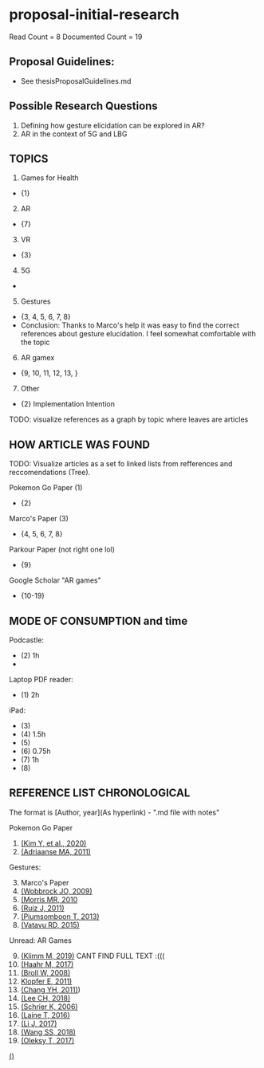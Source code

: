 # proposal-initial-research

Read Count = 8
Documented Count = 19

## Proposal Guidelines: 

- See thesisProposalGuidelines.md

## Possible Research Questions 

1. Defining how gesture elicidation can be explored in AR? 
2. AR in the context of 5G and LBG

## TOPICS 

1. Games for Health 
 - {1}

2. AR 
 - {7}

3. VR 
 - {3}

4. 5G 
 - 

5. Gestures 
 - {3, 4, 5, 6, 7, 8}
 - Conclusion: Thanks to Marco's help it was easy to find the correct references about gesture elucidation. I feel somewhat comfortable with the topic

6. AR gamex
 - {9, 10, 11, 12, 13, }

7. Other 
 - {2} Implementation Intention 

TODO: visualize references as a graph by topic where leaves are articles

## HOW ARTICLE WAS FOUND 

TODO: Visualize articles as a set fo linked lists from refferences and reccomendations (Tree).

Pokemon Go Paper (1)
 - {2}
 
Marco's Paper (3) 
- {4, 5, 6, 7, 8} 

Parkour Paper (not right one lol) 
- {9} 

Google Scholar "AR games"
- {10-19}

## MODE OF CONSUMPTION and time 

Podcastle:
- (2) 1h
- 
Laptop PDF reader: 
- (1) 2h

iPad:
- (3)
- (4) 1.5h
- (5) 
- (6) 0.75h
- (7) 1h
- (8) 


## REFERENCE LIST CHRONOLOGICAL

The format is [Author, year](As hyperlink) - ".md file with notes"

Pokemon Go Paper 
1. [(Kim Y, et al., 2020)](https://dl.acm.org/doi/abs/10.1145/3313831.3376830) 
2. [(Adriaanse MA, 2011)](https://www.sciencedirect.com/science/article/pii/S0195666310005325?via%3Dihub) 

Gestures: 

3. Marco's Paper 
4. [(Wobbrock JO, 2009)](http://dl.acm.org/citation.cfm?doid=1518701.1518866)
5. [(Morris MR, 2010](https://dl.acm.org/doi/10.5555/1839214.1839260) 
6. [(Ruiz J, 2011)](http://dl.acm.org/citation.cfm?doid=1978942.1978971)
7. [(Piumsomboon T, 2013)](https://dl.acm.org/doi/10.1145/2468356.2468527) 
8. [(Vatavu RD, 2015)](https://dl.acm.org/doi/10.1145/2702123.2702223) 

Unread: AR Games

9. [(Klimm M, 2019)](https://dl.acm.org/doi/10.1145/3341215.3358249) CANT FIND FULL TEXT :(((
10. [(Haahr M, 2017)](https://www.researchgate.net/publication/320886488_Creating_Location-Based_Augmented-Reality_Games_for_Cultural_Heritage)
11. [(Broll W, 2008)](https://www.researchgate.net/publication/3210675_Toward_next-gen_mobile_AR_games)
12. [Klopfer E, 2011)](https://onlinelibrary.wiley.com/doi/abs/10.1002/yd.378?casa_token=o-3E09idJK0AAAAA:rawp_kT67DF9hFbQoMd8zhKYUu4lI8S-KpYUr_GN-zo6jatHEQYlvKLf3XamNlYPF0sSUpUIBRsWJQ) 
13. [(Chang YH, 2011)](https://ieeexplore.ieee.org/abstract/document/6093653)) 
14. [(Lee CH, 2018)](https://www.semanticscholar.org/paper/What-drives-stickiness-in-location-based-AR-games-Lee-Chiang/69c7545bef083fde4bf94db446d030450b8fab8a)
15. [(Schrier K, 2006)](https://www.researchgate.net/publication/234823573_Using_augmented_reality_games_to_teach_21st_century_skills)
16. [(Laine T, 2016)](https://www.researchgate.net/publication/289602126_Science_Spots_AR_a_platform_for_science_learning_games_with_augmented_reality)
17. [(Li J, 2017)](https://www.researchgate.net/publication/317801421_Augmented_Reality_Games_for_Learning_A_Literature_Review)
18. [(Wang SS, 2018)](https://journals.sagepub.com/doi/abs/10.1177/0013916518817878)
19. [(Oleksy T, 2017)](https://www.researchgate.net/publication/317392637_Catch_them_all_and_increase_your_place_attachment_The_role_of_location-based_augmented_reality_games_in_changing_people_-_place_relations)

[()]()
